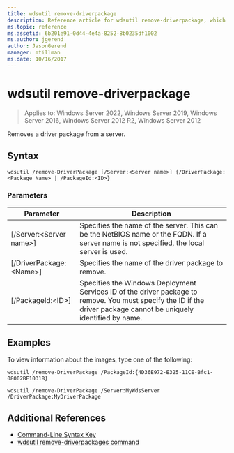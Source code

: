 ```yaml
---
title: wdsutil remove-driverpackage
description: Reference article for wdsutil remove-driverpackage, which removes a driver package from a server.
ms.topic: reference
ms.assetid: 6b201e91-0d44-4e4a-8252-8b0235df1002
ms.author: jgerend
author: JasonGerend
manager: mtillman
ms.date: 10/16/2017
---
```


# wdsutil remove-driverpackage

>Applies to: Windows Server 2022, Windows Server 2019, Windows Server 2016, Windows Server 2012 R2, Windows Server 2012

Removes a driver package from a server.

## Syntax
```
wdsutil /remove-DriverPackage [/Server:<Server name>] {/DriverPackage:<Package Name> | /PackageId:<ID>}
```
### Parameters

|        Parameter        |                                                                            Description                                                                             |
|-------------------------|--------------------------------------------------------------------------------------------------------------------------------------------------------------------|
| [/Server:\<Server name\>] |              Specifies the name of the server. This can be the NetBIOS name or the FQDN. If a server name is not specified, the local server is used.              |
| [/DriverPackage:\<Name\>] |                                                        Specifies the name of the driver package to remove.                                                         |
|    [/PackageId:\<ID\>]    | Specifies the Windows Deployment Services ID of the driver package to remove. You must specify the ID if the driver package cannot be uniquely identified by name. |

## Examples
To view information about the images, type one of the following:
```
wdsutil /remove-DriverPackage /PackageId:{4D36E972-E325-11CE-Bfc1-08002BE10318}
```
```
wdsutil /remove-DriverPackage /Server:MyWdsServer /DriverPackage:MyDriverPackage
```
## Additional References
- [Command-Line Syntax Key](command-line-syntax-key.md)
- [wdsutil remove-driverpackages command](wdsutil-remove-driverpackages.md)
